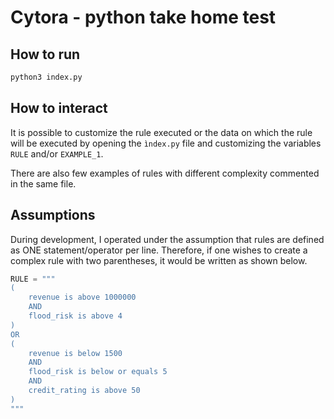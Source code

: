 # Cytora - python take home test

## How to run

```bash
python3 index.py
```

## How to interact

It is possible to customize the rule executed or the data on which the rule will be executed by opening the `ìndex.py` file and customizing the variables `RULE` and/or `EXAMPLE_1`.

There are also few examples of rules with different complexity commented in the same file.

## Assumptions

During development, I operated under the assumption that rules are defined as ONE statement/operator per line. Therefore, if one wishes to create a complex rule with two parentheses, it would be written as shown below.

```python
RULE = """
(
    revenue is above 1000000
    AND
    flood_risk is above 4
)
OR
(
    revenue is below 1500
    AND
    flood_risk is below or equals 5
    AND
    credit_rating is above 50
)
"""
```
